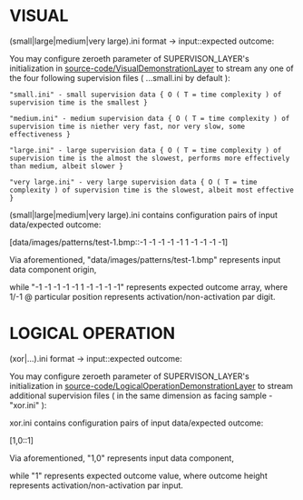 VISUAL 
=========



(small|large|medium|very large).ini format -> input::expected outcome:

You may configure zeroeth parameter of SUPERVISON_LAYER's initialization in [source-code/VisualDemonstrationLayer](https://github.com/JordanMicahBennett/SYNTHETIC-SENTIENCE/blob/master/source-code/VisualDemonstrationLayer.java) to stream any one of the four following supervision files ( ...small.ini by default ):




	"small.ini" - small supervision data { O ( T = time complexity ) of supervision time is the smallest }

	"medium.ini" - medium supervision data { O ( T = time complexity ) of supervision time is niether very fast, nor very slow, some effectiveness }

	"large.ini" - large supervision data { O ( T = time complexity ) of supervision time is the almost the slowest, performs more effectively than medium, albeit slower }

	"very large.ini" - very large supervision data { O ( T = time complexity ) of supervision time is the slowest, albeit most effective }
	
	
	
	
	
(small|large|medium|very large).ini contains configuration pairs of input data/expected outcome:

[data/images/patterns/test-1.bmp::-1 -1 -1 -1 -1 1 -1 -1 -1 -1]




Via aforementioned, "data/images/patterns/test-1.bmp" represents input data component origin,

while "-1 -1 -1 -1 -1 1 -1 -1 -1 -1" represents expected outcome array, where 1/-1 @ particular position represents activation/non-activation par digit.

	
	

	
	
	
LOGICAL OPERATION
=========




(xor|...).ini format -> input::expected outcome:




You may configure zeroeth parameter of SUPERVISON_LAYER's initialization in [source-code/LogicalOperationDemonstrationLayer](https://github.com/JordanMicahBennett/SYNTHETIC-SENTIENCE/blob/master/source-code/LogicalOperationDemonstrationLayer.java) to stream additional supervision files ( in the same dimension as facing sample - "xor.ini" ):
	

	
	
	
xor.ini contains configuration pairs of input data/expected outcome:

[1,0::1]




Via aforementioned, "1,0" represents input data component,

while "1" represents expected outcome value, where outcome height represents activation/non-activation par input.